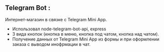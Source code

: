 ## Telegram Bot :

Интернет-магазин в связке с Telegram Mini App.

- Использовал node-telegram-bot-api, express
- 3 вида кнопок (кнопка в меню, кнопка под чатом, кнопка над чатом).
- Получение данных от Telegram Mini App из формы и при оформлении заказа с выводом инофрмации в чат.
